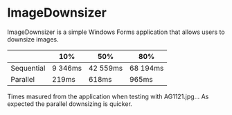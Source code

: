 # ImageDownsizer

ImageDownsizer is a simple Windows Forms application that allows users to downsize images.

|         |10%      | 50%      | 80%|
|--|--|--|--|
Sequential| 9 346ms | 42 559ms | 68 194ms|
Parallel  | 219ms | 618ms | 965ms|

Times masured from the application when testing with AG1121.jpg... As expected the parallel downsizing is quicker.
